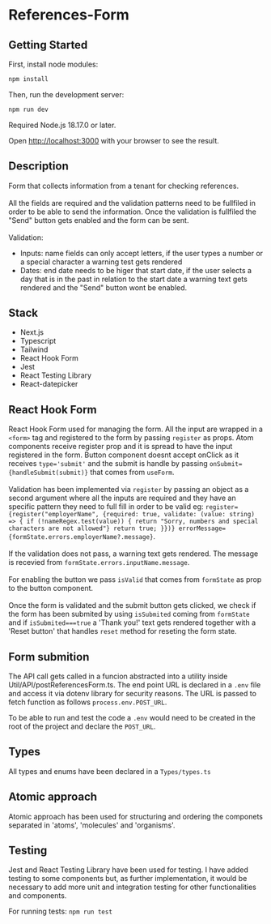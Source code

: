 # References-Form

## Getting Started

First, install node modules:

```bash
npm install
```

Then, run the development server:

```bash
npm run dev
```

Required Node.js 18.17.0 or later.

Open [http://localhost:3000](http://localhost:3000) with your browser to see the result.

## Description

Form that collects information from a tenant for checking references.
<br><br>
All the fields are required and the validation patterns need to be fullfiled in order to be able to send the information. Once the validation is fullfiled the "Send" button gets enabled and the form can be sent.
<br><br>
Validation:
<br>
  <ul>
    <li>Inputs: name fields can only accept letters, if the user types a number or a special character a warning test gets rendered</li>
    <li>Dates: end date needs to be higer that start date, if the user selects a day that is in the past in relation to the start date a warning text gets rendered and the "Send" button wont be enabled.</li>
  </ul>

## Stack

<ul>
  <li>Next.js</li>
  <li>Typescript</li>
  <li>Tailwind</li>
  <li>React Hook Form</li>
  <li>Jest</li>
  <li>React Testing Library</li>
  <li>React-datepicker</li>
</ul>

## React Hook Form

React Hook Form used for managing the form. All the input are wrapped in a `<form>` tag and registered to the form by passing `register` as props. Atom components receive register prop and it is spread to have the input registered in the form. Button component doesnt accept onClick as it receives `type='submit'` and the submit is handle by passing `onSubmit={handleSubmit(submit)}` that comes from `useForm`.
<br><br>
Validation has been implemented via `register` by passing an object as a second argument where all the inputs are required and they have an specific pattern they need to full fill in order to be valid eg: 
  ```register={register("employerName", {required: true, validate: (value: string) => { if (!nameRegex.test(value)) { return "Sorry, numbers and special characters are not allowed"} return true; }})} errorMessage={formState.errors.employerName?.message}```.
<br><br>
If the validation does not pass, a warning text gets rendered. The message is recevied from `formState.errors.inputName.message`.
<br><br>
For enabling the button we pass `isValid` that comes from `formState` as prop to the button component.
<br><br>
Once the form is validated and the submit button gets clicked, we check if the form has been submited by using `isSubmited` coming from `formState` and if `isSubmited===true` a 'Thank you!' text gets rendered together with a 'Reset button' that handles `reset` method for reseting the form state.

## Form submition

The API call gets called in a funcion abstracted into a utility inside Util/API/postReferencesForm.ts. The end point URL is declared in a `.env` file and access it via dotenv library for security reasons. The URL is passed to fetch function as follows `process.env.POST_URL`.

To be able to run and test the code a `.env` would need to be created in the root of the project and declare the `POST_URL`.

## Types

All types and enums have been declared in a `Types/types.ts`

## Atomic approach

Atomic approach has been used for structuring and ordering the componets separated in 'atoms', 'molecules' and 'organisms'.

## Testing

Jest and React Testing Library have been used for testing. I have added testing to some components but, as further implementation, it would be necessary to add more unit and integration testing for other functionalities and components.

For running tests: `npm run test`